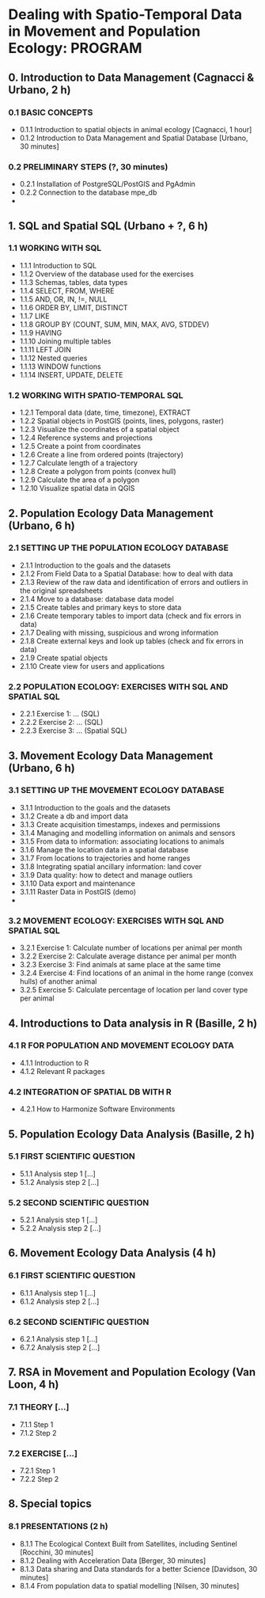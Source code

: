 # Dealing with Spatio-Temporal Data in Movement and Population Ecology: PROGRAM

## 0. Introduction to Data Management (Cagnacci & Urbano, 2 h)
### 0.1 BASIC CONCEPTS
* 0.1.1 Introduction to spatial objects in animal ecology [Cagnacci, 1 hour]
* 0.1.2 Introduction to Data Management and Spatial Database [Urbano, 30 minutes] 
 
### 0.2 PRELIMINARY STEPS (?, 30 minutes)
* 0.2.1 Installation of PostgreSQL/PostGIS and PgAdmin 
* 0.2.2 Connection to the database mpe_db
* 
## 1. SQL and Spatial SQL (Urbano + ?, 6 h)
### 1.1 WORKING WITH SQL 
* 1.1.1 Introduction to SQL
* 1.1.2 Overview of the database used for the exercises
* 1.1.3 Schemas, tables, data types
* 1.1.4 SELECT, FROM, WHERE
* 1.1.5 AND, OR, IN, !=, NULL
* 1.1.6 ORDER BY, LIMIT, DISTINCT
* 1.1.7 LIKE
* 1.1.8 GROUP BY (COUNT, SUM, MIN, MAX, AVG, STDDEV)
* 1.1.9 HAVING
* 1.1.10 Joining multiple tables
* 1.1.11 LEFT JOIN
* 1.1.12 Nested queries
* 1.1.13 WINDOW functions
* 1.1.14 INSERT, UPDATE, DELETE

### 1.2 WORKING WITH SPATIO-TEMPORAL SQL
* 1.2.1 Temporal data (date, time, timezone), EXTRACT
* 1.2.2 Spatial objects in PostGIS (points, lines, polygons, raster)
* 1.2.3 Visualize the coordinates of a spatial object
* 1.2.4 Reference systems and projections 
* 1.2.5 Create a point from coordinates
* 1.2.6 Create a line from ordered points (trajectory)
* 1.2.7 Calculate length of a trajectory
* 1.2.8 Create a polygon from points (convex hull)
* 1.2.9 Calculate the area of a polygon
* 1.2.10 Visualize spatial data in QGIS

## 2. Population Ecology Data Management (Urbano, 6 h)
### 2.1 SETTING UP THE POPULATION ECOLOGY DATABASE 
* 2.1.1 Introduction to the goals and the datasets
* 2.1.2 From Field Data to a Spatial Database: how to deal with data
* 2.1.3 Review of the raw data and identification of errors and outliers in the original spreadsheets
* 2.1.4 Move to a database: database data model
* 2.1.5 Create tables and primary keys to store data 
* 2.1.6 Create temporary tables to import data (check and fix errors in data)
* 2.1.7 Dealing with missing, suspicious and wrong information
* 2.1.8 Create external keys and look up tables (check and fix errors in data)
* 2.1.9 Create spatial objects
* 2.1.10 Create view for users and applications
 
### 2.2 POPULATION ECOLOGY: EXERCISES WITH SQL AND SPATIAL SQL 
* 2.2.1 Exercise 1: ... (SQL)
* 2.2.2 Exercise 2: ... (SQL)
* 2.2.3 Exercise 3: ... (Spatial SQL)

## 3. Movement Ecology Data Management (Urbano, 6 h)
### 3.1 SETTING UP THE MOVEMENT ECOLOGY DATABASE
* 3.1.1 Introduction to the goals and the datasets
* 3.1.2 Create a db and import data
* 3.1.3 Create acquisition timestamps, indexes and permissions
* 3.1.4 Managing and modelling information on animals and sensors 
* 3.1.5 From data to information: associating locations to animals
* 3.1.6 Manage the location data in a spatial database
* 3.1.7 From locations to trajectories and home ranges
* 3.1.8 Integrating spatial ancillary information: land cover
* 3.1.9 Data quality: how to detect and manage outliers
* 3.1.10 Data export and maintenance
* 3.1.11 Raster Data in PostGIS (demo)
* 

### 3.2 MOVEMENT ECOLOGY: EXERCISES WITH SQL AND SPATIAL SQL 
* 3.2.1 Exercise 1: Calculate number of locations per animal per month
* 3.2.2 Exercise 2: Calculate average distance per animal per month
* 3.2.3 Exercise 3: Find animals at same place at the same time
* 3.2.4 Exercise 4: Find locations of an animal in the home range (convex hulls) of another animal
* 3.2.5 Exercise 5: Calculate percentage of location per land cover type per animal


## 4. Introductions to Data analysis in R (Basille, 2 h)
### 4.1 R FOR POPULATION AND MOVEMENT ECOLOGY DATA
* 4.1.1 Introduction to R
* 4.1.2 Relevant R packages

### 4.2 INTEGRATION OF SPATIAL DB WITH R 
* 4.2.1 How to Harmonize Software Environments

## 5. Population Ecology Data Analysis (Basille, 2 h)
### 5.1 FIRST SCIENTIFIC QUESTION 
* 5.1.1 Analysis step 1 [...]
* 5.1.2 Analysis step 2 [...]

### 5.2 SECOND SCIENTIFIC QUESTION 
* 5.2.1 Analysis step 1 [...]
* 5.2.2 Analysis step 2 [...]

## 6. Movement Ecology Data Analysis (4 h)
### 6.1 FIRST SCIENTIFIC QUESTION 
* 6.1.1 Analysis step 1 [...]
* 6.1.2 Analysis step 2 [...]

### 6.2 SECOND SCIENTIFIC QUESTION
* 6.2.1 Analysis step 1 [...]
* 6.7.2 Analysis step 2 [...]

## 7. RSA in Movement and Population Ecology (Van Loon, 4 h)
### 7.1 THEORY [...] 
* 7.1.1 Step 1
* 7.1.2 Step 2

### 7.2 EXERCISE [...] 
* 7.2.1 Step 1
* 7.2.2 Step 2

## 8. Special topics
### 8.1 PRESENTATIONS (2 h)
* 8.1.1 The Ecological Context Built from Satellites, including Sentinel [Rocchini, 30 minutes]
* 8.1.2 Dealing with Acceleration Data [Berger, 30 minutes]
* 8.1.3 Data sharing and Data standards for a better Science [Davidson, 30 minutes]
* 8.1.4 From population data to spatial modelling [Nilsen, 30 minutes]
